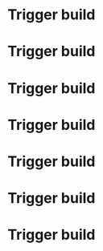 # Trigger build
# Trigger build
# Trigger build
# Trigger build
# Trigger build
# Trigger build
# Trigger build
